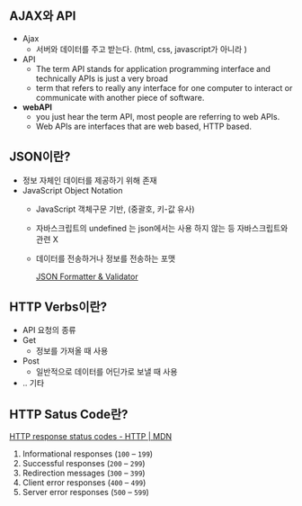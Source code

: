 ## AJAX와 API

- Ajax
    - 서버와 데이터를 주고 받는다. (html, css, javascript가 아니라 )
- API
    - The term API stands for application programming interface and technically APIs is just a very broad
    - term that refers to really any interface for one computer to interact or communicate with another piece of software.
- **webAPI**
    - you just hear the term API, most people are referring to web APIs.
    - Web APIs are interfaces that are web based, HTTP based.

## JSON이란?

- 정보 자체인 데이터를 제공하기 위해 존재
- JavaScript Object Notation
    - JavaScript 객체구문 기반, (중괄호, 키-값 유사)
    - 자바스크립트의 undefined 는 json에서는 사용 하지 않는 등 자바스크립트와 관련 X
    - 데이터를 전송하거나 정보를 전송하는 포맷
        
        [JSON Formatter & Validator](https://jsonformatter.curiousconcept.com/)
        

## HTTP Verbs이란?

- API 요청의 종류
- Get
    - 정보를 가져올 때 사용
- Post
    - 일반적으로 데이터를 어딘가로 보낼 때 사용
- .. 기타

## HTTP Satus Code란?

[HTTP response status codes - HTTP | MDN](https://developer.mozilla.org/en-US/docs/Web/HTTP/Status)

1. Informational responses (`100` – `199`)
2. Successful responses (`200` – `299`)
3. Redirection messages (`300` – `399`)
4. Client error responses (`400` – `499`)
5. Server error responses (`500` – `599`)